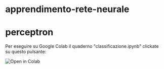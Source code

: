 # apprendimento-rete-neurale

# perceptron

Per eseguire su Google Colab il quaderno "classificazione.ipynb" clickate su questo pulsante:

<a href="https://colab.research.google.com/github/capitanio/DeepLearning/blob/main/DeepLearning1.ipynb"><img align="left" src="https://colab.research.google.com/assets/colab-badge.svg" alt="Open in Colab" title="Open and Execute in Google Colaboratory"></a>    
<br />